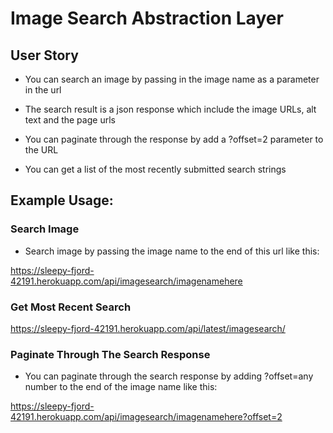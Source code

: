 # Image Search Abstraction Layer

## User Story

 - You can search an image by passing in the image name as a parameter in the url

 - The search result is a json response which include the image URLs, alt text and the page urls

 - You can paginate through the response by add a ?offset=2 parameter to the URL

 - You can get a list of the most recently submitted search strings

    
## Example Usage:

### Search Image

- Search image by passing the image name to the end of this url like this:

https://sleepy-fjord-42191.herokuapp.com/api/imagesearch/imagenamehere

### Get Most Recent Search

https://sleepy-fjord-42191.herokuapp.com/api/latest/imagesearch/

### Paginate Through The Search Response

- You can paginate through the search response by adding ?offset=any number to the end of the image name like this:

https://sleepy-fjord-42191.herokuapp.com/api/imagesearch/imagenamehere?offset=2